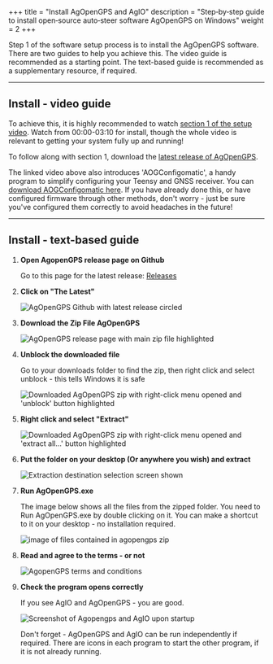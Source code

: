 +++
title = "Install AgOpenGPS and AgIO"
description = "Step‑by‑step guide to install open‑source auto‑steer software AgOpenGPS on Windows"
weight = 2
+++

Step 1 of the software setup process is to install the AgOpenGPS software. There
are two guides to help you achieve this. The video guide is recommended as a
starting point. The text-based guide is recommended as a supplementary resource,
if required.

---

## Install - video guide

To achieve this, it is highly recommended to watch
[section 1 of the setup video](https://www.youtube.com/watch?v=WiyDXU-lgrM).
Watch from 00:00-03:10 for install, though the whole video is relevant to
getting your system fully up and running!

To follow along with section 1, download the
[latest release of AgOpenGPS](https://github.com/AgOpenGPS-Official/AgOpenGPS/releases).

The linked video above also introduces 'AOGConfigomatic', a handy program to
simplify configuring your Teensy and GNSS receiver. You can
[download AOGConfigomatic here](https://github.com/lansalot/AOGConfigOMatic/releases).
If you have already done this, or have configured firmware through other
methods, don't worry - just be sure you've configured them correctly to avoid
headaches in the future!

---

## Install - text-based guide

1. **Open AgopenGPS release page on Github**

   Go to this page for the latest release:
   [Releases](https://github.com/AgOpenGPS-Official/AgOpenGPS/releases)

2. **Click on "The Latest"**

   ![AgOpenGPS Github with latest release circled](../img/releases.png)

3. **Download the Zip File AgOpenGPS**

   ![AgOpenGPS release page with main zip file highlighted](../img/download.png)

4. **Unblock the downloaded file**

   Go to your downloads folder to find the zip, then right click and select
   unblock - this tells Windows it is safe

   ![Downloaded AgOpenGPS zip with right-click menu opened and 'unblock' button highlighted](../img/unblock.png)

5. **Right click and select "Extract"**

   ![Downloaded AgOpenGPS zip with right-click menu opened and 'extract all...' button highlighted](../img/extract.png)

6. **Put the folder on your desktop (Or anywhere you wish) and extract**

   ![Extraction destination selection screen shown](../img/extract-destination.png)

7. **Run AgOpenGPS.exe**

   The image below shows all the files from the zipped folder. You need to Run
   AgOpenGPS.exe by double clicking on it. You can make a shortcut to it on your
   desktop - no installation required.

   ![image of files contained in agopengps zip](../img/files.png)

8. **Read and agree to the terms - or not**

   ![AgopenGPS terms and conditions](../img/terms-and-conditions.png)

9. **Check the program opens correctly**

   If you see AgIO and AgOpenGPS - you are good.

   ![Screenshot of Agopengps and AgIO upon startup](../img/applications.png)

   Don't forget - AgOpenGPS and AgIO can be run independently if required. There
   are icons in each program to start the other program, if it is not already
   running.
